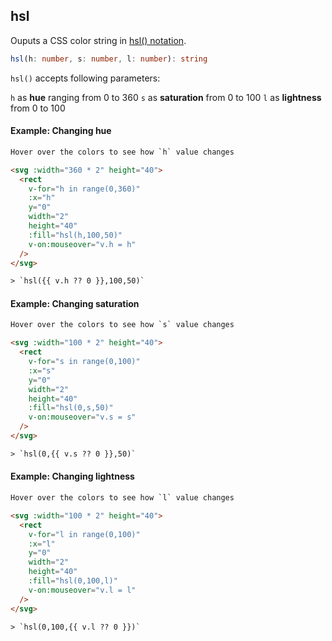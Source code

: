 ## hsl

Ouputs a CSS color string in [hsl() notation](<https://developer.mozilla.org/en-US/docs/Web/CSS/color_value/hsl()>).

```ts
hsl(h: number, s: number, l: number): string
```

`hsl()` accepts following parameters:

`h` as **hue** ranging from 0 to 360
`s` as **saturation** from 0 to 100
`l` as **lightness** from 0 to 100

#### Example: Changing hue

```html
Hover over the colors to see how `h` value changes

<svg :width="360 * 2" height="40">
  <rect
    v-for="h in range(0,360)"
    :x="h"
    y="0"
    width="2"
    height="40"
    :fill="hsl(h,100,50)"
    v-on:mouseover="v.h = h"
  />
</svg>

> `hsl({{ v.h ?? 0 }},100,50)`
```

#### Example: Changing saturation

```html
Hover over the colors to see how `s` value changes

<svg :width="100 * 2" height="40">
  <rect
    v-for="s in range(0,100)"
    :x="s"
    y="0"
    width="2"
    height="40"
    :fill="hsl(0,s,50)"
    v-on:mouseover="v.s = s"
  />
</svg>

> `hsl(0,{{ v.s ?? 0 }},50)`
```

#### Example: Changing lightness

```html
Hover over the colors to see how `l` value changes

<svg :width="100 * 2" height="40">
  <rect
    v-for="l in range(0,100)"
    :x="l"
    y="0"
    width="2"
    height="40"
    :fill="hsl(0,100,l)"
    v-on:mouseover="v.l = l"
  />
</svg>

> `hsl(0,100,{{ v.l ?? 0 }})`
```
